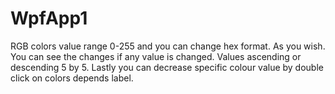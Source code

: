 # WpfApp1
RGB colors value range 0-255 and you can change hex format. As you wish.
You can see the changes if any value is changed.
Values ascending or descending 5 by 5.
Lastly you can decrease specific colour value by double click on colors depends label. 
